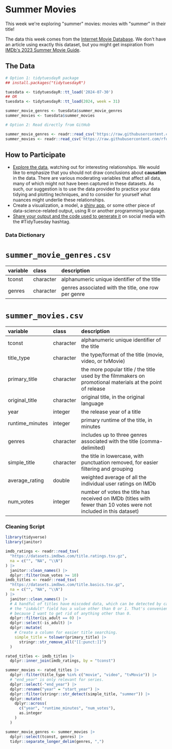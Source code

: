 # Summer Movies

This week we're exploring "summer" movies: movies with "summer" in their title!

The data this week comes from the [Internet Movie Database](https://developer.imdb.com/non-commercial-datasets/).
We don't have an article using exactly this dataset, but you might get inspiration from [IMDb's 2023 Summer Movie Guide](https://www.imdb.com/list/ls569932833/).

## The Data

```r
# Option 1: tidytuesdayR package 
## install.packages("tidytuesdayR")

tuesdata <- tidytuesdayR::tt_load('2024-07-30')
## OR
tuesdata <- tidytuesdayR::tt_load(2024, week = 31)

summer_movie_genres <- tuesdata$summer_movie_genres
summer_movies <- tuesdata$summer_movies

# Option 2: Read directly from GitHub

summer_movie_genres <- readr::read_csv('https://raw.githubusercontent.com/rfordatascience/tidytuesday/main/data/2024/2024-07-30/summer_movie_genres.csv')
summer_movies <- readr::read_csv('https://raw.githubusercontent.com/rfordatascience/tidytuesday/main/data/2024/2024-07-30/summer_movies.csv')
```

## How to Participate

- [Explore the data](https://r4ds.hadley.nz/), watching out for interesting relationships. We would like to emphasize that you should not draw conclusions about **causation** in the data. There are various moderating variables that affect all data, many of which might not have been captured in these datasets. As such, our suggestion is to use the data provided to practice your data tidying and plotting techniques, and to consider for yourself what nuances might underlie these relationships.
- Create a visualization, a model, a [shiny app](https://shiny.posit.co/), or some other piece of data-science-related output, using R or another programming language.
- [Share your output and the code used to generate it](../../../sharing.md) on social media with the #TidyTuesday hashtag.

### Data Dictionary

# `summer_movie_genres.csv`

|variable |class     |description |
|:--------|:---------|:-----------|
|tconst   |character |alphanumeric unique identifier of the title |
|genres   |character |genres associated with the title, one row per genre |

# `summer_movies.csv`

|variable        |class     |description     |
|:---------------|:---------|:---------------|
|tconst          |character |alphanumeric unique identifier of the title |
|title_type      |character |the type/format of the title (movie, video, or tvMovie) |
|primary_title   |character |the more popular title / the title used by the filmmakers on promotional materials at the point of release |
|original_title  |character |original title, in the original language |
|year            |integer   |the release year of a title |
|runtime_minutes |integer   |primary runtime of the title, in minutes |
|genres          |character |includes up to three genres associated with the title (comma-delimited)  |
|simple_title    |character |the title in lowercase, with punctuation removed, for easier filtering and grouping |
|average_rating  |double    |weighted average of all the individual user ratings on IMDb |
|num_votes       |integer   |number of votes the title has received on IMDb (titles with fewer than 10 votes were not included in this dataset) |

### Cleaning Script

```r
library(tidyverse)
library(janitor)

imdb_ratings <- readr::read_tsv(
  "https://datasets.imdbws.com/title.ratings.tsv.gz",
  na = c("", "NA", "\\N")
) |> 
  janitor::clean_names() |> 
  dplyr::filter(num_votes >= 10)
imdb_titles <- readr::read_tsv(
  "https://datasets.imdbws.com/title.basics.tsv.gz",
  na = c("", "NA", "\\N")
) |> 
  janitor::clean_names() |> 
  # A handful of titles have miscoded data, which can be detected by cases where
  # the "isAdult" field has a value other than 0 or 1. That's convenient,
  # because I want to get rid of anything other than 0.
  dplyr::filter(is_adult == 0) |>
  dplyr::select(-is_adult) |>
  dplyr::mutate(
    # Create a column for easier title searching.
    simple_title = tolower(primary_title) |> 
      stringr::str_remove_all("[[:punct:]]")
  )

rated_titles <- imdb_titles |> 
  dplyr::inner_join(imdb_ratings, by = "tconst")

summer_movies <- rated_titles |> 
  dplyr::filter(title_type %in% c("movie", "video", "tvMovie")) |> 
  # "end_year" is only relevant for series.
  dplyr::select(-"end_year") |>
  dplyr::rename("year" = "start_year") |> 
  dplyr::filter(stringr::str_detect(simple_title, "summer")) |> 
  dplyr::mutate(
    dplyr::across(
      c("year", "runtime_minutes", "num_votes"),
      as.integer
    )
  )

summer_movie_genres <- summer_movies |> 
  dplyr::select(tconst, genres) |> 
  tidyr::separate_longer_delim(genres, ",")
```
